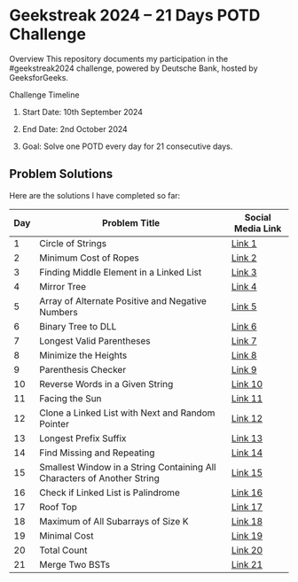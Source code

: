 # Geekstreak 2024 – 21 Days POTD Challenge

Overview
This repository documents my participation in the #geekstreak2024 challenge, powered by Deutsche Bank, hosted by GeeksforGeeks.

Challenge Timeline

 1) Start Date: 10th September 2024
  
 2) End Date: 2nd October 2024
  
 3) Goal: Solve one POTD every day for 21 consecutive days.


## Problem Solutions

Here are the solutions I have completed so far:

| Day | Problem Title                                                                                  | Social Media Link                                                                                   |
|-----|------------------------------------------------------------------------------------------------|-----------------------------------------------------------------------------------------------------|
| 1   | Circle of Strings                                                                              | [Link 1](https://x.com/Atharva___Gawas/status/1833509672340574715)                               |
| 2   | Minimum Cost of Ropes                                                                          | [Link 2](https://x.com/Atharva___Gawas/status/1833796919040122993)                               |
| 3   | Finding Middle Element in a Linked List                                                       | [Link 3](https://x.com/Atharva___Gawas/status/1834097377793175565)                               |
| 4   | Mirror Tree                                                                                    | [Link 4](https://x.com/Atharva___Gawas/status/1834468611576004906)                               |
| 5   | Array of Alternate Positive and Negative Numbers                                               | [Link 5](https://x.com/Atharva___Gawas/status/1834832496371908716)                               |
| 6   | Binary Tree to DLL                                                                              | [Link 6](https://x.com/Atharva___Gawas/status/1835158342802567375)                               |
| 7   | Longest Valid Parentheses                                                                        | [Link 7](https://x.com/Atharva___Gawas/status/1835517151362363435)                               |
| 8   | Minimize the Heights                                                                           | [Link 8](https://x.com/Atharva___Gawas/status/1835950315419373718)                               |
| 9   | Parenthesis Checker                                                                            | [Link 9](https://x.com/Atharva___Gawas/status/1836221937976000833)                               |
| 10  | Reverse Words in a Given String                                                                | [Link 10](https://x.com/Atharva___Gawas/status/1836722391650558334)                              |
| 11  | Facing the Sun                                                                                 | [Link 11](https://x.com/Atharva___Gawas/status/1836966171574231200)                              |
| 12  | Clone a Linked List with Next and Random Pointer                                               | [Link 12](https://x.com/Atharva___Gawas/status/1837431731978125780)                              |
| 13  | Longest Prefix Suffix                                                                          | [Link 13](https://x.com/Atharva___Gawas/status/1837680769583468827)                              |
| 14  | Find Missing and Repeating                                                                     | [Link 14](https://x.com/Atharva___Gawas/status/1838143388639510724)                              |
| 15  | Smallest Window in a String Containing All Characters of Another String                       | [Link 15](https://x.com/Atharva___Gawas/status/1838426838802071652)                              |
| 16  | Check if Linked List is Palindrome                                                             | [Link 16](https://x.com/Atharva___Gawas/status/1838915259093958752)                              |
| 17  | Roof Top                                                                                       | [Link 17](https://x.com/Atharva___Gawas/status/1839173350565785968)                              |
| 18  | Maximum of All Subarrays of Size K                                                             | [Link 18](https://x.com/Atharva___Gawas/status/1839585515059696084)                              |
| 19  | Minimal Cost                                                                                  | [Link 19](https://x.com/Atharva___Gawas/status/1839913955243745786)                              |
| 20  | Total Count                                                                                    | [Link 20](https://x.com/Atharva___Gawas/status/1840234777502220647)                              |
| 21  | Merge Two BSTs                                                                                    | [Link 21](https://x.com/Atharva___Gawas/status/1840736055021941234) 
